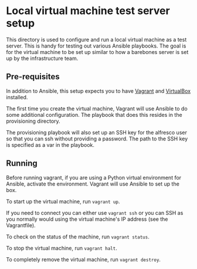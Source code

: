 # Local virtual machine test server setup

This directory is used to configure and run a local virtual machine as a test
server. This is handy for testing out various Ansible playbooks. The goal is for
the virtual machine to be set up similar to how a barebones server is set up
by the infrastructure team.

## Pre-requisites

In addition to Ansible, this setup expects you to have [Vagrant](https://www.vagrantup.com/)
and [VirtualBox](https://www.virtualbox.org/) installed.

The first time you create the virtual machine, Vagrant will use Ansible to do
some additional configuration. The playbook that does this resides in the
provisioning directory.

The provisioning playbook will also set up an SSH key for the alfresco user so
that you can ssh without providing a password. The path to the SSH key is
specified as a var in the playbook.

## Running

Before running vagrant, if you are using a Python virtual environment for
Ansible, activate the environment. Vagrant will use Ansible to set up the box.

To start up the virtual machine, run `vagrant up`.

If you need to connect you can either use `vagrant ssh` or you can SSH as you
normally would using the virtual machine's IP address (see the Vagrantfile).

To check on the status of the machine, run `vagrant status`.

To stop the virtual machine, run `vagrant halt`.

To completely remove the virtual machine, run `vagrant destroy`.
